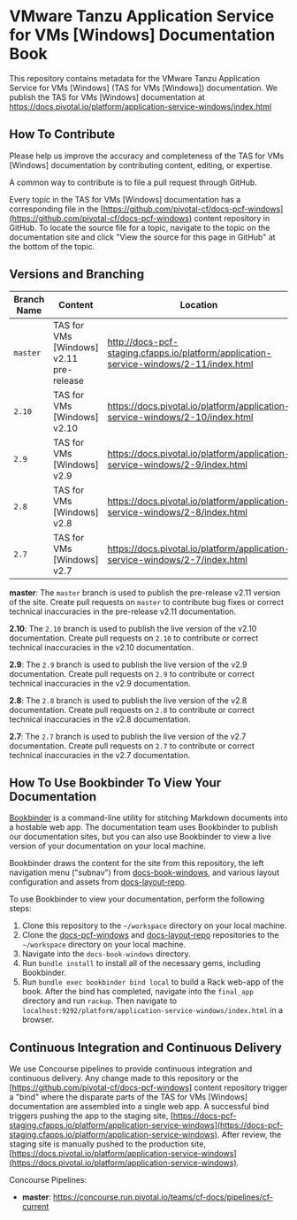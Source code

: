 # VMware Tanzu Application Service for VMs [Windows] Documentation Book

This repository contains metadata for the VMware Tanzu Application Service for VMs [Windows] (TAS for VMs [Windows])
documentation. We publish the TAS for VMs [Windows] documentation at
https://docs.pivotal.io/platform/application-service-windows/index.html

## How To Contribute

Please help us improve the accuracy and completeness of the TAS for VMs [Windows] documentation by contributing
content, editing, or expertise.

A common way to contribute is to file a pull request through GitHub.

Every topic in the TAS for VMs [Windows] documentation has a corresponding file in the
[https://github.com/pivotal-cf/docs-pcf-windows](https://github.com/pivotal-cf/docs-pcf-windows) content repository in
GitHub. To locate the source file for a topic, navigate to the topic on the documentation site and click "View the
source for this page in GitHub" at the bottom of the topic.

## Versions and Branching

| **Branch Name** | **Content** | **Location** |
|-----------------|-------------|--------------|
| `master` | TAS for VMs [Windows] v2.11 pre-release | http://docs-pcf-staging.cfapps.io/platform/application-service-windows/2-11/index.html |
| `2.10` | TAS for VMs [Windows] v2.10  | https://docs.pivotal.io/platform/application-service-windows/2-10/index.html |
| `2.9`  | TAS for VMs [Windows] v2.9  | https://docs.pivotal.io/platform/application-service-windows/2-9/index.html |
| `2.8`  | TAS for VMs [Windows] v2.8  | https://docs.pivotal.io/platform/application-service-windows/2-8/index.html |
| `2.7`  | TAS for VMs [Windows] v2.7  | https://docs.pivotal.io/platform/application-service-windows/2-7/index.html |

**master**: The `master` branch is used to publish the pre-release v2.11 version of the site. Create pull requests on
`master` to contribute bug fixes or correct technical inaccuracies in the pre-release v2.11 documentation.

**2.10**: The `2.10` branch is used to publish the live version of the v2.10 documentation. Create pull requests on
`2.10` to contribute or correct technical inaccuracies in the v2.10 documentation.

**2.9**: The `2.9` branch is used to publish the live version of the v2.9 documentation. Create pull requests on `2.9`
to contribute or correct technical inaccuracies in the v2.9 documentation.

**2.8**: The `2.8` branch is used to publish the live version of the v2.8 documentation. Create pull requests on `2.8`
to contribute or correct technical inaccuracies in the v2.8 documentation.

**2.7**: The `2.7` branch is used to publish the live version of the v2.7 documentation. Create pull requests on `2.7`
to contribute or correct technical inaccuracies in the v2.7 documentation.

## How To Use Bookbinder To View Your Documentation

[Bookbinder](https://github.com/pivotal-cf/bookbinder/blob/master/README.md) is a command-line
utility for stitching Markdown documents into a hostable web app. The documentation team uses
Bookbinder to publish our documentation sites, but you can also use Bookbinder to view a live
version of your documentation on your local machine.

Bookbinder draws the content for the site from this repository, the left navigation menu ("subnav")
from [docs-book-windows](https://github.com/pivotal-cf/docs-book-windows), and various layout
configuration and assets from [docs-layout-repo](https://github.com/pivotal-cf/docs-layout-repo).

To use Bookbinder to view your documentation, perform the following steps:

1. Clone this repository to the `~/workspace` directory on your local machine.
1. Clone the [docs-pcf-windows](https://github.com/pivotal-cf/docs-pcf-windows) and
[docs-layout-repo](https://github.com/pivotal-cf/docs-layout-repo) repositories to the `~/workspace` directory on your
local machine.
1. Navigate into the `docs-book-windows` directory.
1. Run `bundle install` to install all of the necessary gems, including Bookbinder.
1. Run `bundle exec bookbinder bind local` to build a Rack web-app of the book. After the bind has completed, navigate
into the `final_app` directory and run `rackup`. Then navigate to
`localhost:9292/platform/application-service-windows/index.html` in a browser.

## Continuous Integration and Continuous Delivery

We use Concourse pipelines to provide continuous integration and continuous delivery. Any change made to this repository
or the [https://github.com/pivotal-cf/docs-pcf-windows] content repository trigger a "bind" where the disparate parts of
the  TAS for VMs [Windows] documentation are assembled into a single web app. A successful bind triggers pushing the
app to the staging site,
[https://docs-pcf-staging.cfapps.io/platform/application-service-windows](https://docs-pcf-staging.cfapps.io/platform/application-service-windows).
After review, the staging site is manually pushed to the production site,
[https://docs.pivotal.io/platform/application-service-windows](https://docs.pivotal.io/platform/application-service-windows).

Concourse Pipelines:

* **master**: https://concourse.run.pivotal.io/teams/cf-docs/pipelines/cf-current
